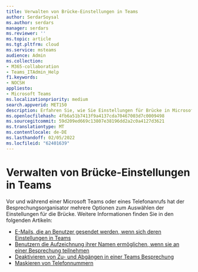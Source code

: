 ```yaml
---
title: Verwalten von Brücke-Einstellungen in Teams
author: SerdarSoysal
ms.author: serdars
manager: serdars
ms.reviewer: ''
ms.topic: article
ms.tgt.pltfrm: cloud
ms.service: msteams
audience: Admin
ms.collection:
- M365-collaboration
- Teams_ITAdmin_Help
f1.keywords:
- NOCSH
appliesto:
- Microsoft Teams
ms.localizationpriority: medium
search.appverid: MET150
description: Erfahren Sie, wie Sie Einstellungen für Brücke in Microsoft Teams
ms.openlocfilehash: 4fb6a51b7413f9a4137cda70467003d7c0009498
ms.sourcegitcommit: 59d209ed669c13807e38196dd2a2c0a4127d3621
ms.translationtype: MT
ms.contentlocale: de-DE
ms.lasthandoff: 02/05/2022
ms.locfileid: "62401639"
---
```

# <a name="manage-bridge-settings-in-teams"></a>Verwalten von Brücke-Einstellungen in Teams

Vor und während einer Microsoft Teams oder eines Telefonanrufs hat der Besprechungsorganisator mehrere Optionen zum Auswählen der Einstellungen für die Brücke. Weitere Informationen finden Sie in den folgenden Artikeln:

- [E-Mails, die an Benutzer gesendet werden, wenn sich deren Einstellungen in Teams](emails-sent-to-users-when-their-settings-change-in-teams.md)
- [Benutzern die Aufzeichnung ihrer Namen ermöglichen, wenn sie an einer Besprechung teilnehmen](enable-users-to-record-their-name-when-they-join-a-meeting-in-teams.md)
- [Deaktivieren von Zu- und Abgängen in einer Teams Besprechung](turn-on-or-off-entry-and-exit-announcements-for-meetings-in-teams.md)
- [Maskieren von Telefonnummern](ptsn-mask-phone-numbers.md)
